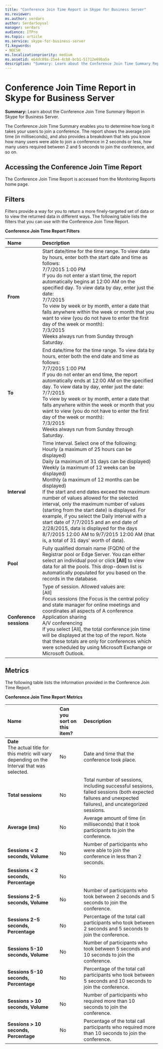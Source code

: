 ```yaml
---
title: "Conference Join Time Report in Skype for Business Server"
ms.reviewer: 
ms.author: serdars
author: SerdarSoysal
manager: serdars
audience: ITPro
ms.topic: article
ms.service: skype-for-business-server
f1.keywords:
- NOCSH
ms.localizationpriority: medium
ms.assetid: e64dc89a-25e4-4cb8-bcb1-51712e69ba5a
description: "Summary: Learn about the Conference Join Time Summary Report in Skype for Business Server."
---
```


# Conference Join Time Report in Skype for Business Server
 
**Summary:** Learn about the Conference Join Time Summary Report in Skype for Business Server.
  
The Conference Join Time Summary enables you to determine how long it takes your users to join a conference. The report shows the average join time (in milliseconds), and also provides a breakdown that lets you know how many users were able to join a conference in 2 seconds or less, how many users required between 2 and 5 seconds to join the conference, and so on.
  
## Accessing the Conference Join Time Report

The Conference Join Time Report is accessed from the Monitoring Reports home page.
  
## Filters

Filters provide a way for you to return a more finely-targeted set of data or to view the returned data in different ways. The following table lists the filters that you can use with the Conference Join Time Report.
  
**Conference Join Time Report Filters**

|**Name**|**Description**|
|:-----|:-----|
|**From** <br/> |Start date/time for the time range. To view data by hours, enter both the start date and time as follows:  <br/> 7/7/2015 1:00 PM  <br/> If you do not enter a start time, the report automatically begins at 12:00 AM on the specified day. To view data by day, enter just the date:  <br/> 7/7/2015  <br/> To view by week or by month, enter a date that falls anywhere within the week or month that you want to view (you do not have to enter the first day of the week or month):  <br/> 7/3/2015  <br/> Weeks always run from Sunday through Saturday.  <br/> |
|**To** <br/> |End date/time for the time range. To view data by hours, enter both the end date and time as follows:  <br/> 7/7/2015 1:00 PM  <br/> If you do not enter an end time, the report automatically ends at 12:00 AM on the specified day. To view data by day, enter just the date:  <br/> 7/7/2015  <br/> To view by week or by month, enter a date that falls anywhere within the week or month that you want to view (you do not have to enter the first day of the week or month):  <br/> 7/3/2015  <br/> Weeks always run from Sunday through Saturday.  <br/> |
|**Interval** <br/> | Time interval. Select one of the following: <br/>  Hourly (a maximum of 25 hours can be displayed) <br/>  Daily (a maximum of 31 days can be displayed) <br/>  Weekly (a maximum of 12 weeks can be displayed) <br/>  Monthly (a maximum of 12 months can be displayed) <br/>  If the start and end dates exceed the maximum number of values allowed for the selected interval, only the maximum number of values (starting from the start date) is displayed. For example, if you select the Daily interval with a start date of 7/7/2015 and an end date of 2/28/2015, data is displayed for the days 8/7/2015 12:00 AM to 9/7/2015 12:00 AM (that is, a total of 31 days' worth of data). <br/> |
|**Pool** <br/> |Fully qualified domain name (FQDN) of the Registrar pool or Edge Server. You can either select an individual pool or click **[All]** to view data for all the pools. This drop-down list is automatically populated for you based on the records in the database. <br/> |
|**Conference sessions** <br/> | Type of session. Allowed values are: <br/>  [All] <br/>  Focus sessions (the Focus is the central policy and state manager for online meetings and coordinates all aspects of A conference <br/>  Application sharing <br/>  A/V conferencing <br/>  If you select [All], the total conference join time will be displayed at the top of the report. Note that these totals are only for conferences which were scheduled by using Microsoft Exchange or Microsoft Outlook. <br/> |
   
## Metrics

The following table lists the information provided in the Conference Join Time Report.
  
**Conference Join Time Report Metrics**

|**Name**|**Can you sort on this item?**|**Description**|
|:-----|:-----|:-----|
|**Date** <br/> The actual title for this metric will vary depending on the Interval that was selected.  <br/> |No  <br/> |Date and time that the conference took place.  <br/> |
|**Total sessions** <br/> |No  <br/> |Total number of sessions, including successful sessions, failed sessions (both expected failures and unexpected failures), and uncategorized sessions.  <br/> |
|**Average (ms)** <br/> |No  <br/> |Average amount of time (in milliseconds) that it took participants to join the conference.  <br/> |
|**Sessions \< 2 seconds, Volume** <br/> |No  <br/> |Number of participants who were able to join the conference in less than 2 seconds.  <br/> |
|**Sessions \< 2 seconds, Percentage** <br/> |No  <br/> ||
|**Sessions 2-5 seconds, Volume** <br/> |No  <br/> |Number of participants who took between 2 seconds and 5 seconds to join the conference.  <br/> |
|**Sessions 2-5 seconds, Percentage** <br/> |No  <br/> |Percentage of the total call participants who took between 2 seconds and 5 seconds to join the conference.  <br/> |
|**Sessions 5-10 seconds, Volume** <br/> |No  <br/> |Number of participants who took between 5 seconds and 10 seconds to join the conference.  <br/> |
|**Sessions 5-10 seconds, Percentage** <br/> |No  <br/> |Percentage of the total call participants who took between 5 seconds and 10 seconds to join the conference.  <br/> |
|**Sessions \> 10 seconds, Volume** <br/> |No  <br/> |Number of participants who required more than 10 seconds to join the conference.  <br/> |
|**Sessions \> 10 seconds, Percentage** <br/> |No  <br/> |Percentage of the total call participants who required more than 10 seconds to join the conference.  <br/> |
   

